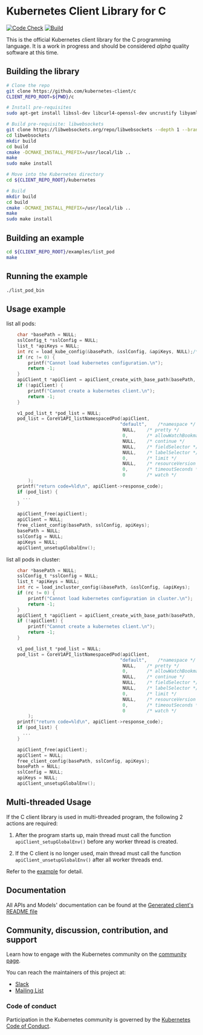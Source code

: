 # Kubernetes Client Library for C

[![Code Check](https://github.com/kubernetes-client/c/workflows/Code%20Check/badge.svg)](https://github.com/kubernetes-client/c/actions?query=workflow%3A%22Code+Check%22)
[![Build](https://github.com/kubernetes-client/c/workflows/Build/badge.svg)](https://github.com/kubernetes-client/c/actions?query=workflow%3ABuild)

This is the official Kubernetes client library for the C programming language.
It is a work in progress and should be considered _alpha_ quality software at this
time.

## Building the library
```bash
# Clone the repo
git clone https://github.com/kubernetes-client/c
CLIENT_REPO_ROOT=${PWD}/c

# Install pre-requisites
sudo apt-get install libssl-dev libcurl4-openssl-dev uncrustify libyaml-dev

# Build pre-requisite: libwebsockets
git clone https://libwebsockets.org/repo/libwebsockets --depth 1 --branch v4.2-stable
cd libwebsockets
mkdir build
cd build
cmake -DCMAKE_INSTALL_PREFIX=/usr/local/lib ..
make
sudo make install

# Move into the Kubernetes directory
cd ${CLIENT_REPO_ROOT}/kubernetes

# Build
mkdir build
cd build
cmake -DCMAKE_INSTALL_PREFIX=/usr/local/lib ..
make
sudo make install
```

## Building an example
```bash
cd ${CLIENT_REPO_ROOT}/examples/list_pod
make
```

## Running the example
```bash
./list_pod_bin
```

## Usage example

list all pods:

```c
    char *basePath = NULL;
    sslConfig_t *sslConfig = NULL;
    list_t *apiKeys = NULL;
    int rc = load_kube_config(&basePath, &sslConfig, &apiKeys, NULL);/* NULL means loading configuration from $HOME/.kube/config */
    if (rc != 0) {
        printf("Cannot load kubernetes configuration.\n");
        return -1;
    }
    apiClient_t *apiClient = apiClient_create_with_base_path(basePath, sslConfig, apiKeys);
    if (!apiClient) {
        printf("Cannot create a kubernetes client.\n");
        return -1;
    }

    v1_pod_list_t *pod_list = NULL;
    pod_list = CoreV1API_listNamespacedPod(apiClient,
                                          "default",    /*namespace */
                                           NULL,    /* pretty */
                                           0,       /* allowWatchBookmarks */
                                           NULL,    /* continue */
                                           NULL,    /* fieldSelector */
                                           NULL,    /* labelSelector */
                                           0,       /* limit */
                                           NULL,    /* resourceVersion */
                                           0,       /* timeoutSeconds */
                                           0        /* watch */
        );
    printf("return code=%ld\n", apiClient->response_code);
    if (pod_list) {
      ...
    }

    apiClient_free(apiClient);
    apiClient = NULL;
    free_client_config(basePath, sslConfig, apiKeys);
    basePath = NULL;
    sslConfig = NULL;
    apiKeys = NULL;
    apiClient_unsetupGlobalEnv();
```

list all pods in cluster:

```c
    char *basePath = NULL;
    sslConfig_t *sslConfig = NULL;
    list_t *apiKeys = NULL;
    int rc = load_incluster_config(&basePath, &sslConfig, &apiKeys);
    if (rc != 0) {
        printf("Cannot load kubernetes configuration in cluster.\n");
        return -1;
    }
    apiClient_t *apiClient = apiClient_create_with_base_path(basePath, sslConfig, apiKeys);
    if (!apiClient) {
        printf("Cannot create a kubernetes client.\n");
        return -1;
    }

    v1_pod_list_t *pod_list = NULL;
    pod_list = CoreV1API_listNamespacedPod(apiClient,
                                          "default",    /*namespace */
                                           NULL,    /* pretty */
                                           0,       /* allowWatchBookmarks */
                                           NULL,    /* continue */
                                           NULL,    /* fieldSelector */
                                           NULL,    /* labelSelector */
                                           0,       /* limit */
                                           NULL,    /* resourceVersion */
                                           0,       /* timeoutSeconds */
                                           0        /* watch */
        );
    printf("return code=%ld\n", apiClient->response_code);
    if (pod_list) {
      ...
    }

    apiClient_free(apiClient);
    apiClient = NULL;
    free_client_config(basePath, sslConfig, apiKeys);
    basePath = NULL;
    sslConfig = NULL;
    apiKeys = NULL;
    apiClient_unsetupGlobalEnv();
```

## Multi-threaded Usage

If the C client library is used in multi-threaded program, the following 2 actions are required:

1. After the program starts up, main thread must call the function ```apiClient_setupGlobalEnv()``` before any worker thread is created.

2. If the C client is no longer used, main thread must call the function ```apiClient_unsetupGlobalEnv()``` after all worker threads end.

Refer to the [example](https://github.com/kubernetes-client/c/tree/master/examples/multi_thread/) for detail. 

## Documentation

All APIs and Models' documentation can be found at the [Generated client's README file](https://github.com/kubernetes-client/c/blob/master/kubernetes/README.md#documentation-for-api-endpoints)

## Community, discussion, contribution, and support

Learn how to engage with the Kubernetes community on the [community page](http://kubernetes.io/community/).

You can reach the maintainers of this project at:

- [Slack](http://slack.k8s.io/)
- [Mailing List](https://groups.google.com/forum/#!forum/kubernetes-dev)

### Code of conduct

Participation in the Kubernetes community is governed by the [Kubernetes Code of Conduct](code-of-conduct.md).

[owners]: https://git.k8s.io/community/contributors/guide/owners.md
[Creative Commons 4.0]: https://git.k8s.io/website/LICENSE
